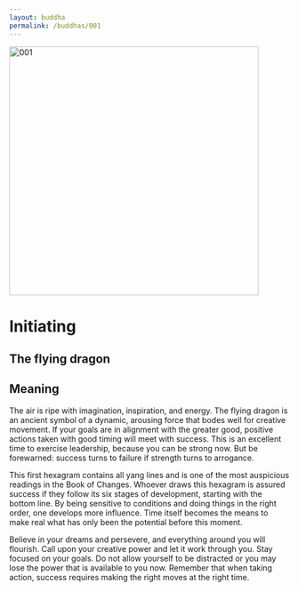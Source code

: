 ```yaml
---
layout: buddha
permalink: /buddhas/001
---
```


<div class="uk-text-center">
<img src="{{"/assets/img/buddhas/buddha-001.jpg" | relative_url}}" alt="001"  width="448" height="448"></div>

# Initiating

## The flying dragon

## Meaning

The air is ripe with imagination, inspiration, and energy. The flying dragon is an ancient symbol of a dynamic, arousing force that bodes well for creative movement. If your goals are in alignment with the greater good, positive actions taken with good timing will meet with success. This is an excellent time to exercise leadership, because you can be strong now. But be forewarned: success turns to failure if strength turns to arrogance.

This first hexagram contains all yang lines and is one of the most auspicious readings in the Book of Changes. Whoever draws this hexagram is assured success if they follow its six stages of development, starting with the bottom line. By being sensitive to conditions and doing things in the right order, one develops more influence. Time itself becomes the means to make real what has only been the potential before this moment.

Believe in your dreams and persevere, and everything around you will flourish. Call upon your creative power and let it work through you. Stay focused on your goals. Do not allow yourself to be distracted or you may lose the power that is available to you now. Remember that when taking action, success requires making the right moves at the right time.
